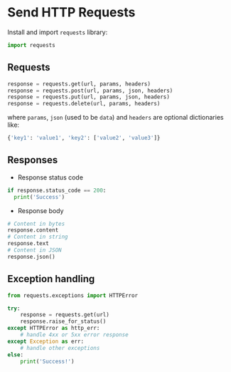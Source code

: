 # Send HTTP Requests

Install and import `requests` library:

```python
import requests
```

## Requests

```python
response = requests.get(url, params, headers)
response = requests.post(url, params, json, headers)
response = requests.put(url, params, json, headers)
response = requests.delete(url, params, headers)
```
where `params`, `json` (used to be `data`) and `headers` are optional dictionaries like:

```python
{'key1': 'value1', 'key2': ['value2', 'value3']}
```

## Responses

* Response status code

```python
if response.status_code == 200:
  print('Success')
```

* Response body

```python
# Content in bytes
response.content
# Content in string
response.text
# Content in JSON
response.json()
```

## Exception handling

```python
from requests.exceptions import HTTPError

try:
    response = requests.get(url)
    response.raise_for_status()
except HTTPError as http_err:
    # handle 4xx or 5xx error response
except Exception as err:
    # handle other exceptions
else:
    print('Success!')
```
